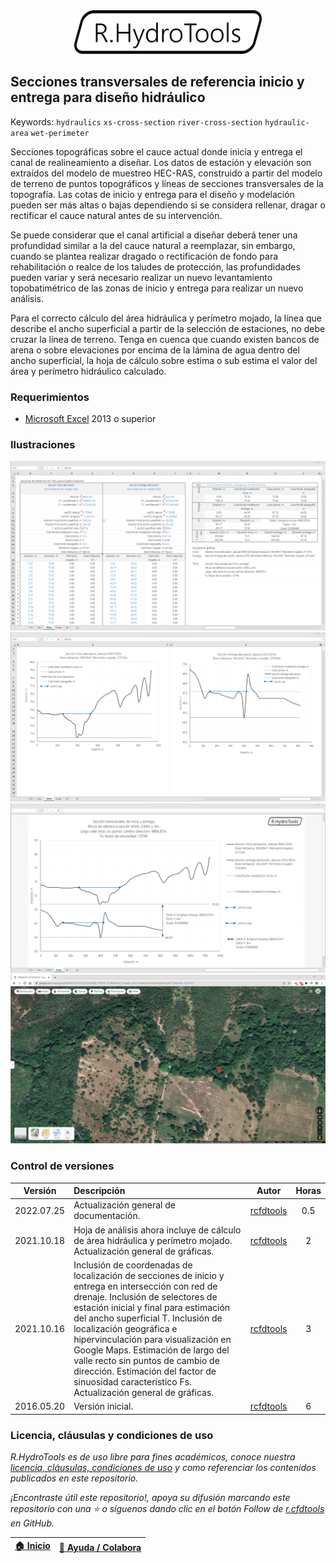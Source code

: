<div align="center"><img alt="R.HydroTools" src="../../file/graph/R.HydroTools.svg" width="300px"></div>

## Secciones transversales de referencia inicio y entrega para diseño hidráulico
Keywords: `hydraulics` `xs-cross-section` `river-cross-section` `hydraulic-area` `wet-perimeter`

Secciones topográficas sobre el cauce actual donde inicia y entrega el canal de realineamiento a diseñar. Los datos de estación y elevación son extraídos del modelo de muestreo HEC-RAS, construido a partir del modelo de terreno de puntos topográficos y líneas de secciones transversales de la topografía. Las cotas de inicio y entrega para el diseño y modelación pueden ser más altas o bajas dependiendo si se considera rellenar,  dragar o rectificar el cauce natural antes de su intervención.

Se puede considerar que el canal artificial a diseñar deberá tener una profundidad similar a la del cauce natural a reemplazar, sin embargo, cuando se plantea realizar dragado o rectificación de fondo para rehabilitación o realce de los taludes de protección, las profundidades pueden variar y será necesario realizar un nuevo levantamiento topobatimétrico de las zonas de inicio y entrega para realizar un nuevo análisis.

Para el correcto cálculo del área hidráulica y perímetro mojado, la línea que describe el ancho superficial a partir de la selección de estaciones, no debe cruzar la línea de terreno. Tenga en cuenca que cuando existen bancos de arena o sobre elevaciones por encima de la lámina de agua dentro del ancho superficial, la hoja de cálculo sobre estima o sub estima el valor del área y perímetro hidráulico calculado.


### Requerimientos

* [Microsoft Excel](https://www.microsoft.com/en-us/microsoft-365/excel) 2013 o superior


### Ilustraciones

![R.HydroTools.SeccionTransvInicioEntrega.Screenshot1](Screenshot/Screenshot1.png)
![R.HydroTools.SeccionTransvInicioEntrega.Screenshot2](Screenshot/Screenshot2.png)
![R.HydroTools.SeccionTransvInicioEntrega.Screenshot3](Screenshot/Screenshot3.png)
![R.HydroTools.SeccionTransvInicioEntrega.Screenshot4](Screenshot/Screenshot4.png)


### Control de versiones

| Versión     | Descripción                                                                                                                                                                                                                                                                                                                                                                                                                                                            | Autor                                      | Horas |
|-------------|:-----------------------------------------------------------------------------------------------------------------------------------------------------------------------------------------------------------------------------------------------------------------------------------------------------------------------------------------------------------------------------------------------------------------------------------------------------------------------|--------------------------------------------|:-----:|
| 2022.07.25  | Actualización general de documentación.                                                                                                                                                                                                                                                                                                                                                                                                                                | [rcfdtools](https://github.com/rcfdtools)  |  0.5  |
| 2021.10.18  | Hoja de análisis ahora incluye de cálculo de área hidráulica y perímetro mojado. Actualización general de gráficas.                                                                                                                                                                                                                                                                                                                                                    | [rcfdtools](https://github.com/rcfdtools)  |   2   |
| 2021.10.16  | Inclusión de coordenadas de localización de secciones de inicio y entrega en intersección con red de drenaje. Inclusión de selectores de estación inicial y final para estimación del ancho superficial T. Inclusión de localización geográfica e hipervinculación para visualización en Google Maps. Estimación de largo del valle recto sin puntos de cambio de dirección. Estimación del factor de sinuosidad característico Fs. Actualización general de gráficas. | [rcfdtools](https://github.com/rcfdtools)  |   3   |
| 2016.05.20  | Versión inicial.                                                                                                                                                                                                                                                                                                                                                                                                                                                       | [rcfdtools](https://github.com/rcfdtools)  |   6   |


### Licencia, cláusulas y condiciones de uso

_R.HydroTools es de uso libre para fines académicos, conoce nuestra [licencia, cláusulas, condiciones de uso](../../LICENSE.md) y como referenciar los contenidos publicados en este repositorio._

_¡Encontraste útil este repositorio!, apoya su difusión marcando este repositorio con una ⭐ o síguenos dando clic en el botón Follow de [r.cfdtools](https://github.com/rcfdtools) en GitHub._

| [:house: Inicio](../../README.md) | [:beginner: Ayuda / Colabora](https://github.com/rcfdtools/R.HydroTools/discussions/23) |
|------------------------------------------------------------------|-------------------------------------------------------------------------------|

